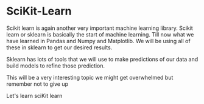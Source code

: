 # SciKit-Learn

Scikit learn is again another very important machine learning library.
Scikit learn or sklearn is basically the start of machine learning. Till now what we have learned in Pandas and Numpy and Matplotlib. We will be using all of these in sklearn to get our desired results.

Sklearn has lots of tools that we will use to make predictions of our data and build models to refine those prediction.

This will be a very interesting topic we might get overwhelmed but remember not to give up

Let's learn sciKit learn
